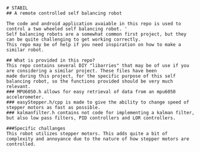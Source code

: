     # STABIL
    ## A remote controlled self balancing robot 

    The code and android application avaiable in this repo is used to control a two wheeled self balancing robot. '
    Self balancing robots are a somewhat common first project, but they can be quite challenging to get working correctly.
    This repo may be of help if you need inspiration on how to make a similar robot. 

    ## What is provided in this repo?
    This repo contains several DIY "libarries" that may be of use if you are considering a similar project. These files have been
    made during this project, for the specific purpose of this self balancing robot, so the functions provided should be very much relevant.
    ### MPU6050.h allows for easy retrieval of data from an mpu6050 accelerometer. 
    ### easyStepper.h/cpp is made to give the ability to change speed of stepper motors as fast as possible.
    ### kalmanfilter.h contains not code for implementing a kalman filter, but also low pass filters, PID controllers and LOR controllers. 
  
    ###Specific challanges
    This robot utilizes stepper motors. This adds quite a bit of complexity and annoyance due to the nature of how stepper motors are controlled.
    
